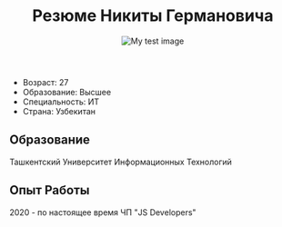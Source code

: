 <html lang="ru">
  <head>
    <meta charset="utf-8">
      </head>
  <body>
    <header> <h1> Резюме Никиты Германовича </h1>
      <img src=”[https://github.com/nikitamobile/rsschool-cv/blob/rsschool-cv-html/ava.jpg](https://github.com/nikitamobile/rsschool-cv/blob/rsschool-cv-html/ava.jpg?raw=true)" alt="My test image">
    </header>
    <section> 
      <ul>
        <li> Возраст: 27 </li>
        <li> Образование: Высшее </li>
        <li> Специальность: ИТ </li>
        <li> Страна: Узбекитан </li>
      </ul>
    </section>
    <section>
      <h1> Образование </h1>
      Ташкентский Университет Информационных Технологий
    </section>
        <section>
      <h1> Опыт Работы </h1>
          <span> 2020 - по настоящее время ЧП "JS Developers" </span>
    </section>
  </body>
</html>

